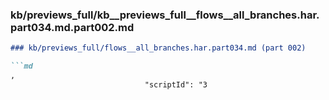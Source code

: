 ### kb/previews_full/kb__previews_full__flows__all_branches.har.part034.md.part002.md

```md
### kb/previews_full/flows__all_branches.har.part034.md (part 002)

```md
,
                              "scriptId": "3
```

```

```
